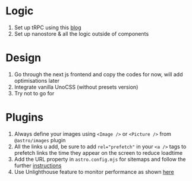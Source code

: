 # Logic

1. Set up tRPC using this [blog](https://invertase.io/blog/astro-trpc-v10/)
1. Set up nanostore & all the logic outside of components

# Design
1. Go through the next js frontend and copy the codes for now, will add optimisations later
1. Integrate vanilla UnoCSS (without presets version)
1. Try not to go for 

# Plugins
1. Always define your images using `<Image />` or `<Picture />` from `@astro/images` plugin
1. All the links u add, be sure to add `rel="prefetch"` in your `<a />` tags to prefetch links the time they appear on the screen to reduce loadtime
1. Add the URL property in `astro.config.mjs` for sitemaps and follow the further [instructions](https://docs.astro.build/en/guides/integrations-guide/sitemap/#usage)
1. Use Unlighthouse feature to monitor performance as shown [here](https://youtu.be/0fONene3OIA)
